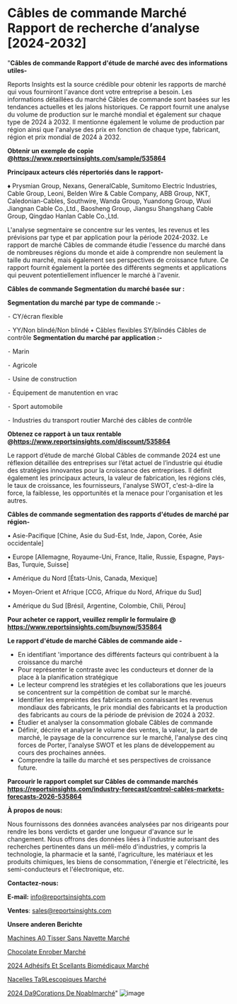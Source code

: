 # Câbles de commande Marché Rapport de recherche d’analyse [2024-2032]

"<strong>Câbles de commande Rapport d'étude de marché avec des informations utiles-</strong>

Reports Insights est la source crédible pour obtenir les rapports de marché qui vous fourniront l'avance dont votre entreprise a besoin. Les informations détaillées du marché Câbles de commande sont basées sur les tendances actuelles et les jalons historiques. Ce rapport fournit une analyse du volume de production sur le marché mondial et également sur chaque type de 2024 à 2032. Il mentionne également le volume de production par région ainsi que l'analyse des prix en fonction de chaque type, fabricant, région et prix mondial de 2024 à 2032.

<strong><b>Obtenir un exemple de copie @</b></strong><a href=https://www.reportsinsights.com/sample/535864><strong><b>https://www.reportsinsights.com/sample/535864</b></strong></a>

<b>Principaux acteurs clés répertoriés dans le rapport-</b>

<b> </b>♦ Prysmian Group, Nexans, GeneralCable, Sumitomo Electric Industries, Cable Group, Leoni, Belden Wire & Cable Company, ABB Group, NKT, Caledonian-Cables, Southwire, Wanda Group, Yuandong Group, Wuxi Jiangnan Cable Co.,Ltd., Baosheng Group, Jiangsu Shangshang Cable Group, Qingdao Hanlan Cable Co.,Ltd.

L'analyse segmentaire se concentre sur les ventes, les revenus et les prévisions par type et par application pour la période 2024-2032. Le rapport de marché Câbles de commande étudie l'essence du marché dans de nombreuses régions du monde et aide à comprendre non seulement la taille du marché, mais également ses perspectives de croissance future. Ce rapport fournit également la portée des différents segments et applications qui peuvent potentiellement influencer le marché à l'avenir.

<strong>Câbles de commande Segmentation du marché basée sur :</strong>

<strong>Segmentation du marché par type de commande :-</strong>

⁃ CY/écran flexible

⁃ YY/Non blindé/Non blindé
• Câbles flexibles SY/blindés
Câbles de contrôle <strong>Segmentation du marché par application :-</strong>

⁃ Marin

⁃ Agricole

⁃ Usine de construction

⁃ Équipement de manutention en vrac

⁃ Sport automobile

⁃ Industries du transport routier
Marché des câbles de contrôle

<strong><b>Obtenez ce rapport à un taux rentable @</b></strong><a href=https://www.reportsinsights.com/discount/535864><strong><b>https://www.reportsinsights.com/discount/535864</b></strong></a>

Le rapport d’étude de marché Global Câbles de commande 2024 est une réflexion détaillée des entreprises sur l’état actuel de l’industrie qui étudie des stratégies innovantes pour la croissance des entreprises. Il définit également les principaux acteurs, la valeur de fabrication, les régions clés, le taux de croissance, les fournisseurs, l'analyse SWOT, c'est-à-dire la force, la faiblesse, les opportunités et la menace pour l'organisation et les autres.

<strong>Câbles de commande segmentation des rapports d'études de marché par région-</strong>

• Asie-Pacifique [Chine, Asie du Sud-Est, Inde, Japon, Corée, Asie occidentale]

• Europe [Allemagne, Royaume-Uni, France, Italie, Russie, Espagne, Pays-Bas, Turquie, Suisse]

• Amérique du Nord [États-Unis, Canada, Mexique]

• Moyen-Orient et Afrique [CCG, Afrique du Nord, Afrique du Sud]

• Amérique du Sud [Brésil, Argentine, Colombie, Chili, Pérou]

<strong>Pour acheter ce rapport, veuillez remplir le formulaire @   <a href=https://www.reportsinsights.com/buynow/535864>https://www.reportsinsights.com/buynow/535864</a></strong>

<strong>Le rapport d'étude de marché Câbles de commande aide -</strong>
<ul>
  <li>En identifiant 'importance des différents facteurs qui contribuent à la croissance du marché</li>
  <li>Pour représenter le contraste avec les conducteurs et donner de la place à la planification stratégique</li>
  <li>Le lecteur comprend les stratégies et les collaborations que les joueurs se concentrent sur la compétition de combat sur le marché.</li>
  <li>Identifier les empreintes des fabricants en connaissant les revenus mondiaux des fabricants, le prix mondial des fabricants et la production des fabricants au cours de la période de prévision de 2024 à 2032.</li>
  <li>Étudier et analyser la consommation globale Câbles de commande</li>
  <li>Définir, décrire et analyser le volume des ventes, la valeur, la part de marché, le paysage de la concurrence sur le marché, l'analyse des cinq forces de Porter, l'analyse SWOT et les plans de développement au cours des prochaines années.</li>
  <li>Comprendre la taille du marché et ses perspectives de croissance future.</li>
</ul>

<strong>Parcourir le rapport complet sur Câbles de commande marchés <a href=https://reportsinsights.com/industry-forecast/control-cables-markets-forecasts-2026-535864>https://reportsinsights.com/industry-forecast/control-cables-markets-forecasts-2026-535864</a></strong>

<strong>À propos de nous:</strong>

Nous fournissons des données avancées analysées par nos dirigeants pour rendre les bons verdicts et garder une longueur d'avance sur le changement. Nous offrons des données liées à l'industrie autorisant des recherches pertinentes dans un méli-mélo d'industries, y compris la technologie, la pharmacie et la santé, l'agriculture, les matériaux et les produits chimiques, les biens de consommation, l'énergie et l'électricité, les semi-conducteurs et l'électronique, etc.

<strong>Contactez-nous:</strong>

<strong>E-mail:</strong> <a href=mailto:info@reportsinsights.com>info@reportsinsights.com</a>

<strong>Ventes</strong>: <a href=mailto:sales@reportsinsights.com>sales@reportsinsights.com</a>

<strong>Unsere anderen Berichte</strong>

<a href=https://www.linkedin.com/pulse/machines-%C3%A0-tisser-sans-navette-march%C3%A9-2024-2qb4c/>Machines A0 Tisser Sans Navette Marché</a>

<a href=https://www.linkedin.com/pulse/chocolate-enrober-march%C3%A9analyse-du-rapport-iponc/>Chocolate Enrober Marché</a>

<a href=https://www.linkedin.com/pulse/2024-adhésifs-et-scellants-biomédicaux-marché-b9ryc/>2024 Adhésifs Et Scellants Biomédicaux Marché</a>

<a href=https://www.linkedin.com/pulse/nacelles-t%C3%A9lescopiques-march%C3%A9-tendance-et-lnegc/>Nacelles Ta9Lescopiques Marché</a>

<a href=https://www.linkedin.com/pulse/2024-d%C3%A9corations-de-no%C3%ABlmarch%C3%A9-aper%C3%A7us-lindustrie-erhgc/>2024 Da9Corations De Noablmarché</a>"
![image](https://github.com/daminid12/RImarket/assets/158430485/b920b1c5-c243-4a4a-9a8b-26cb97545427)
